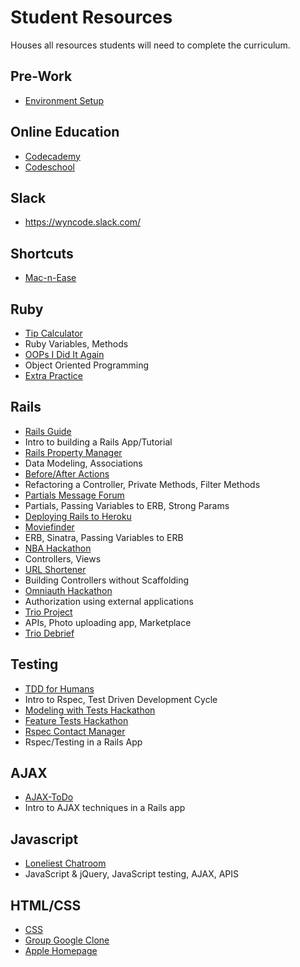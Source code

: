 # Student Resources
Houses all resources students will need to complete the curriculum.

## Pre-Work
- [Environment Setup](https://github.com/wyncode/student-resources/tree/master/environment-setup)

## Online Education
- [Codecademy](https://www.codecademy.com/)
- [Codeschool](https://www.codeschool.com/)

## Slack
- https://wyncode.slack.com/

## Shortcuts
- [Mac-n-Ease](https://github.com/wyncode/student-resources/tree/master/mac_n_ease)

## Ruby
- [Tip Calculator](https://github.com/wyncode/student-resources/tree/master/tip_calculator)
 - Ruby Variables, Methods
- [OOPs I Did It Again](https://github.com/wyncode/student-resources/tree/master/oops_i_did_it_again)
 - Object Oriented Programming 
- [Extra Practice](https://github.com/wyncode/student-resources/tree/master/extra_practice)

## Rails
- [Rails Guide](https://github.com/wyncode/student-resources/tree/master/rails_guide)
 - Intro to building a Rails App/Tutorial
- [Rails Property Manager](https://github.com/wyncode/student-resources/tree/master/rails_models_property_manager)
 - Data Modeling, Associations
- [Before/After Actions](https://github.com/wyncode/student-resources/tree/master/before_after_filter)
 - Refactoring a Controller, Private Methods, Filter Methods
- [Partials Message Forum](https://github.com/wyncode/student-resources/tree/master/partials-message-forum)
 - Partials, Passing Variables to ERB, Strong Params 
- [Deploying Rails to Heroku](https://github.com/wyncode/student-resources/tree/master/deploying_rails_to_heroku)
- [Moviefinder](https://github.com/wyncode/student-resources/tree/master/moviefinder)
 - ERB, Sinatra, Passing Variables to ERB
- [NBA Hackathon](https://github.com/wyncode/student-resources/tree/master/nba_standings)
 - Controllers, Views
- [URL Shortener](https://github.com/wyncode/student-resources/tree/master/url_shortener)
 - Building Controllers without Scaffolding
- [Omniauth Hackathon](https://github.com/wyncode/student-resources/tree/master/omniauth_authentication_code_along_with_rspec)
 - Authorization using external applications
- [Trio Project](https://github.com/wyncode/student-resources/tree/master/trio-project)
 - APIs, Photo uploading app, Marketplace
- [Trio Debrief](https://github.com/wyncode/student-resources/tree/master/group_debrief_session)

## Testing
- [TDD for Humans](https://github.com/wyncode/student-resources/tree/master/tdd-for-humans)
 - Intro to Rspec, Test Driven Development Cycle
- [Modeling with Tests Hackathon](https://github.com/wyncode/student-resources/tree/master/modeling-with-tests-hackathon)
- [Feature Tests Hackathon](https://github.com/wyncode/student-resources/tree/master/feature-tests-hackathon)
- [Rspec Contact Manager](https://github.com/wyncode/student-resources/tree/master/rspec_contact_manager)
 - Rspec/Testing in a Rails App

## AJAX
- [AJAX-ToDo](https://github.com/wyncode/student-resources/tree/master/ajax-todo)
 - Intro to AJAX techniques in a Rails app

## Javascript
- [Loneliest Chatroom](https://github.com/wyncode/student-resources/tree/master/loneliest-chatroom)
 - JavaScript & jQuery, JavaScript testing, AJAX, APIS

## HTML/CSS
- [CSS](https://github.com/wyncode/student-resources/tree/master/css2_lesson)
- [Group Google Clone](https://github.com/wyncode/student-resources/tree/master/google_clone_group_work)
- [Apple Homepage](https://github.com/wyncode/student-resources/tree/master/apple_homepage)

